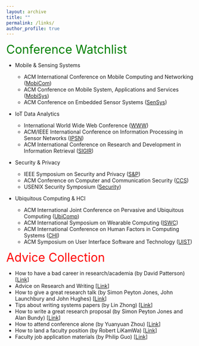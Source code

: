 ```yaml
---
layout: archive
title: ""
permalink: /links/
author_profile: true
---
```


<font size="6" color="green"> Conference Watchlist </font>

- Mobile & Sensing Systems
	- ACM International Conference on Mobile Computing and Networking ([MobiCom](http://portal.core.edu.au/conf-ranks/27/))
	- ACM Conference on Mobile System, Applications and Services ([MobiSys](http://portal.core.edu.au/conf-ranks/45/))
	- ACM Conference on Embedded Sensor Systems ([SenSys](http://portal.core.edu.au/conf-ranks/15/))

- IoT Data Analytics
	- International World Wide Web Conference ([WWW](http://portal.core.edu.au/conf-ranks/1548/))
	- ACM/IEEE International Conference on Information Processing in Sensor Networks ([IPSN](http://portal.core.edu.au/conf-ranks/823/))
	- ACM International Conference on Research and Development in Information Retrieval ([SIGIR](http://portal.core.edu.au/conf-ranks/29/))

- Security & Privacy
	- IEEE Symposium on Security and Privacy ([S&P](http://portal.core.edu.au/conf-ranks/750/))
	- ACM Conference on Computer and Communication Security ([CCS](http://portal.core.edu.au/conf-ranks/12/))
	- USENIX Security Symposium ([Security](http://portal.core.edu.au/conf-ranks/1841/))

- Ubiquitous Computing & HCI
	- ACM International Joint Conference on Pervasive and Ubiquitous Computing ([UbiComp](http://portal.core.edu.au/conf-ranks/1825/))
	- ACM International Symposium on Wearable Computing ([ISWC](http://portal.core.edu.au/conf-ranks/708/))
	- ACM International Conference on Human Factors in Computing Systems ([CHI](http://portal.core.edu.au/conf-ranks/1053/))
	- ACM Symposium on User Interface Software and Technology ([UIST](http://portal.core.edu.au/conf-ranks/66/))



<font size="6" color="red"> Advice Collection </font>

 - How to have a bad career in research/academia (by David Patterson) [[Link](https://www.youtube.com/watch?v=Rn1w4MRHIhc)]
 - Advice on Research and Writing [[Link](http://www.cs.cmu.edu/afs/cs.cmu.edu/user/mleone/web/how-to.html)]
 - How to give a great research talk (by Simon Peyton Jones, John Launchbury and John Hughes) [[Link](https://www.microsoft.com/en-us/research/academic-program/give-great-research-talk/)]
 - Tips about writing systems papers (by Lin Zhong) [[Link](https://www.ruf.rice.edu/~mobile/writing.html)]
 - How to write a great research proposal (by Simon Peyton Jones and Alan Bundy) [[Link](https://www.microsoft.com/en-us/research/academic-program/how-to-write-a-great-research-proposal/)]
 - How to attend conference alone (by Yuanyuan Zhou) [[Link](https://whova.com/blog/7-tips-for-attending-a-conference-alone-and-having-a-good-time-blog/)]
 - How to land a faculty position (by Robert LiKamWa) [[Link](http://roblkw.com/papers/landing_a_faculty_position-roblkw.pdf)]
 - Faculty job application materials (by Philip Guo) [[Link](http://pgbovine.net/faculty-job-application-materials.htm)]


